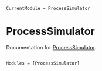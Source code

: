 ```@meta
CurrentModule = ProcessSimulator
```

# ProcessSimulator

Documentation for [ProcessSimulator](https://github.com/avinashresearch1/ProcessSimulator.jl).

```@index
```

```@autodocs
Modules = [ProcessSimulator]
```
